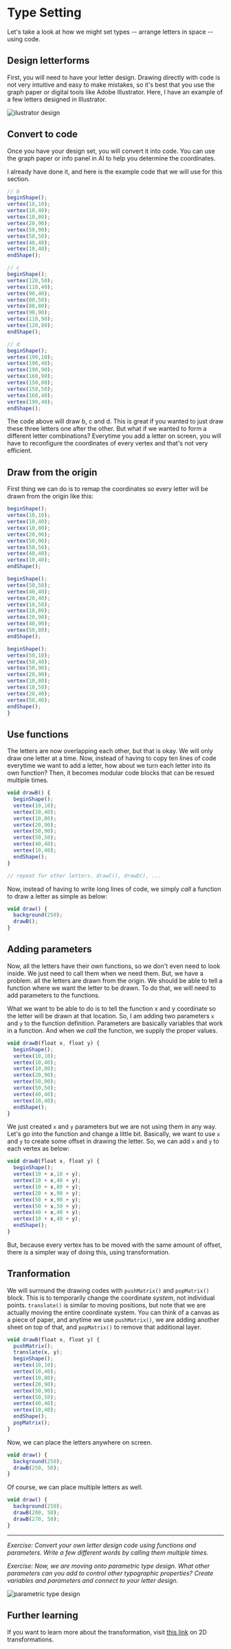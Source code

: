 

# Type Setting
Let's take a look at how we might set types -- arrange letters in space -- using code. 

## Design letterforms
First, you will need to have your letter design. Drawing directly with code is not very intuitive and easy to make mistakes, so it's best that you use the graph paper or digital tools like Adobe Illustrator. Here, I have an example of a few letters designed in Illustrator.

![ilustrator design](../images/type-setting-ai-design.png)


## Convert to code
Once you have your design set, you will convert it into code. You can use the graph paper or info panel in AI to help you determine the coordinates.

I already have done it, and here is the example code that we will use for this section.
```js
// b
beginShape();
vertex(10,10);
vertex(10,40);
vertex(10,80);
vertex(20,90);
vertex(50,90);
vertex(50,50);
vertex(40,40);
vertex(10,40);
endShape();

// c
beginShape();
vertex(120,50);
vertex(110,40);
vertex(90,40);
vertex(80,50);
vertex(80,80);
vertex(90,90);
vertex(110,90);
vertex(120,80);
endShape();

// d
beginShape();
vertex(190,10);
vertex(190,40);
vertex(190,90);
vertex(160,90);
vertex(150,80);
vertex(150,50);
vertex(160,40);
vertex(190,40);
endShape();
```
The code above will draw b, c and d. This is great if you wanted to just draw these three letters one after the other. But what if we wanted to form a different letter combinations? Everytime you add a letter on screen, you will have to reconfigure the coordinates of every vertex and that's not very efficient.

## Draw from the origin
First thing we can do is to remap the coordinates so every letter will be drawn from the origin like this:
```js
beginShape();
vertex(10,10);
vertex(10,40);
vertex(10,80);
vertex(20,90);
vertex(50,90);
vertex(50,50);
vertex(40,40);
vertex(10,40);
endShape();

beginShape();
vertex(50,50);
vertex(40,40);
vertex(20,40);
vertex(10,50);
vertex(10,80);
vertex(20,90);
vertex(40,90);
vertex(50,80);
endShape();

beginShape();
vertex(50,10);
vertex(50,40);
vertex(50,90);
vertex(20,90);
vertex(10,80);
vertex(10,50);
vertex(20,40);
vertex(50,40);
endShape();
}
```

## Use functions
The letters are now overlapping each other, but that is okay. We will only draw one letter at a time. Now, instead of having to copy ten lines of code everytime we want to add a letter, how about we turn each letter into its own function? Then, it becomes modular code blocks that can be resued multiple times.

```js
void drawB() {
  beginShape();
  vertex(10,10);
  vertex(10,40);
  vertex(10,80);
  vertex(20,90);
  vertex(50,90);
  vertex(50,50);
  vertex(40,40);
  vertex(10,40);
  endShape();
}

// repeat for other letters. drawC(), drawD(), ...
```
Now, instead of having to write long lines of code, we simply *call* a function to draw a letter as simple as below:
```js
void draw() {
  background(250);
  drawB();
}
```

## Adding parameters
Now, all the letters have their own functions, so we don't even need to look inside. We just need to call them when we need them. But, we have a problem. all the letters are drawn from the origin. We should be able to tell a function where we want the letter to be drawn. To do that, we will need to add parameters to the functions.

What we want to be able to do is to tell the function x and y coordinate so the letter will be drawn at that location. So, I am adding two parameters `x` and `y` to the function definition. Parameters are basically variables that work in a function. And when we *call* the function, we supply the proper values.

```js
void drawB(float x, float y) {
  beginShape();
  vertex(10,10);
  vertex(10,40);
  vertex(10,80);
  vertex(20,90);
  vertex(50,90);
  vertex(50,50);
  vertex(40,40);
  vertex(10,40);
  endShape();
}
```

We just created `x` and `y` parameters but we are not using them in any way. Let's go into the function and change a little bit. Basically, we want to use `x` and `y` to create some offset in drawing the letter. So, we can add `x` and `y` to each vertex as below:

```js
void drawB(float x, float y) {
  beginShape();
  vertex(10 + x,10 + y);
  vertex(10 + x,40 + y);
  vertex(10 + x,80 + y);
  vertex(20 + x,90 + y);
  vertex(50 + x,90 + y);
  vertex(50 + x,50 + y);
  vertex(40 + x,40 + y);
  vertex(10 + x,40 + y);
  endShape();
}
```
But, because every vertex has to be moved with the same amount of offset, there is a simpler way of doing this, using transformation.

## Tranformation
We will surround the drawing codes with `pushMatrix()` and `popMatrix()` block. This is to temporarily change the coordinate *system*, not individual points. `translate()` is similar to moving  positions, but note that we are actually moving the entire coordinate system. You can think of a canvas as a piece of paper, and anytime we use `pushMatrix()`, we are adding another sheet on top of that, and `popMatrix()` to remove that additional layer.

```js
void drawB(float x, float y) {
  pushMatrix();
  translate(x, y);
  beginShape();
  vertex(10,10);
  vertex(10,40);
  vertex(10,80);
  vertex(20,90);
  vertex(50,90);
  vertex(50,50);
  vertex(40,40);
  vertex(10,40);
  endShape();
  popMatrix();
}
```
Now, we can place the letters anywhere on screen.

```js
void draw() {
  background(250);
  drawB(250, 50);
}
```
Of course, we can place multiple letters as well.
```js
void draw() {
  background(250);
  drawB(200, 50);
  drawB(270, 50);
}
```

-----
*Exercise: Convert your own letter design code using functions and parameters. Write a few different words by calling them multiple times.*

*Exercise: Now, we are moving onto parametric type design. What other parameters can you add to control other typographic properties? Create variables and parameters and connect to your letter design.*

![parametric type design](../images/type-setting-parameters.png)

## Further learning
If you want to learn more about the transformation, visit [this link](https://processing.org/tutorials/transform2d/) on 2D transformations.



